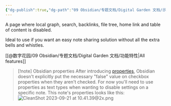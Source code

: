 ```yaml
---
{"dg-publish":true,"dg-path":"09 Obsidian/专题文档/Digital Garden 文档/示例页面/简单页面.md","permalink":"/09 Obsidian/专题文档/Digital Garden 文档/示例页面/简单页面/","created":"2025-07-30","updated":"2025-07-30"}
---
```



A page where local graph, search, backlinks, file tree, home link and table of content is disabled. 

Ideal to use if you want an easy note sharing solution without all the extra bells and whistles. 

[[@数字花园/09 Obsidian/专题文档/Digital Garden 文档/功能特性\|All features]]

> [!note] Obsidian properties
> After introducing [properties](https://help.obsidian.md/Editing+and+formatting/Properties), Obsidian doesn't explicitly put the necessary "false" value on checkbox properties when they aren't checked. For now you'll need to use properties as text types when wanting to disable settings on a specific note. This note's properties looks like this:
> ![CleanShot 2023-09-21 at 10.41.39@2x.png](/img/user/CleanShot%202023-09-21%20at%2010.41.39@2x.png)